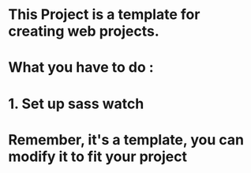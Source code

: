 # This Project is a template for creating web projects. 
# What you have to do : 
# 1. Set up sass watch
# Remember, it's a template, you can modify it to fit your project
